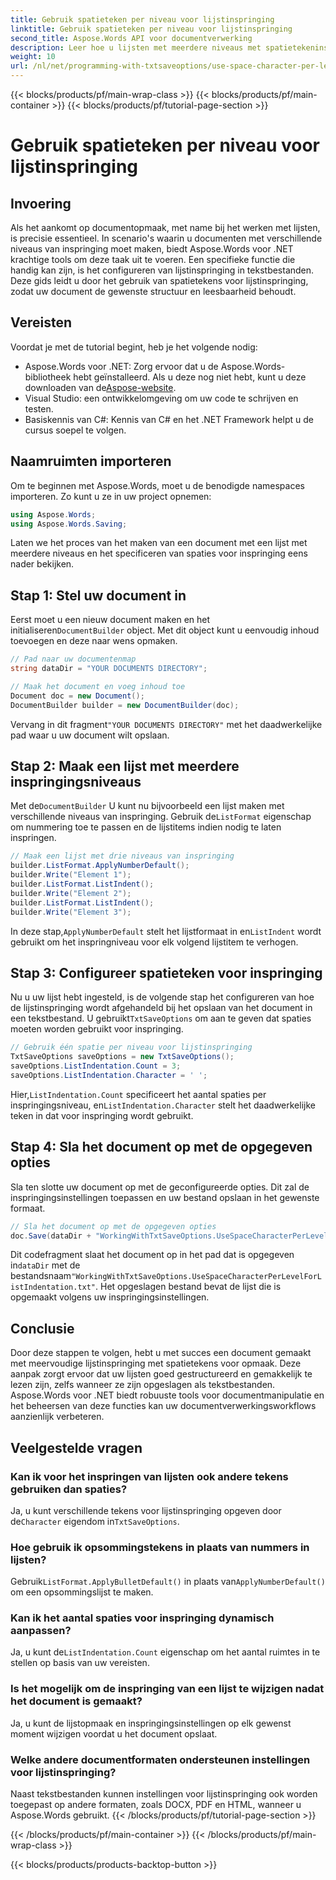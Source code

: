 ```yaml
---
title: Gebruik spatieteken per niveau voor lijstinspringing
linktitle: Gebruik spatieteken per niveau voor lijstinspringing
second_title: Aspose.Words API voor documentverwerking
description: Leer hoe u lijsten met meerdere niveaus met spatietekeninspringing maakt in Aspose.Words voor .NET. Stapsgewijze handleiding voor nauwkeurige documentopmaak.
weight: 10
url: /nl/net/programming-with-txtsaveoptions/use-space-character-per-level-for-list-indentation/
---
```


{{< blocks/products/pf/main-wrap-class >}}
{{< blocks/products/pf/main-container >}}
{{< blocks/products/pf/tutorial-page-section >}}

# Gebruik spatieteken per niveau voor lijstinspringing

## Invoering

Als het aankomt op documentopmaak, met name bij het werken met lijsten, is precisie essentieel. In scenario's waarin u documenten met verschillende niveaus van inspringing moet maken, biedt Aspose.Words voor .NET krachtige tools om deze taak uit te voeren. Een specifieke functie die handig kan zijn, is het configureren van lijstinspringing in tekstbestanden. Deze gids leidt u door het gebruik van spatietekens voor lijstinspringing, zodat uw document de gewenste structuur en leesbaarheid behoudt.

## Vereisten

Voordat je met de tutorial begint, heb je het volgende nodig:

-  Aspose.Words voor .NET: Zorg ervoor dat u de Aspose.Words-bibliotheek hebt geïnstalleerd. Als u deze nog niet hebt, kunt u deze downloaden van de[Aspose-website](https://releases.aspose.com/words/net/).
- Visual Studio: een ontwikkelomgeving om uw code te schrijven en testen.
- Basiskennis van C#: Kennis van C# en het .NET Framework helpt u de cursus soepel te volgen.

## Naamruimten importeren

Om te beginnen met Aspose.Words, moet u de benodigde namespaces importeren. Zo kunt u ze in uw project opnemen:

```csharp
using Aspose.Words;
using Aspose.Words.Saving;
```

Laten we het proces van het maken van een document met een lijst met meerdere niveaus en het specificeren van spaties voor inspringing eens nader bekijken. 

## Stap 1: Stel uw document in

 Eerst moet u een nieuw document maken en het initialiseren`DocumentBuilder` object. Met dit object kunt u eenvoudig inhoud toevoegen en deze naar wens opmaken.

```csharp
// Pad naar uw documentenmap
string dataDir = "YOUR DOCUMENTS DIRECTORY";

// Maak het document en voeg inhoud toe
Document doc = new Document();
DocumentBuilder builder = new DocumentBuilder(doc);
```

 Vervang in dit fragment`"YOUR DOCUMENTS DIRECTORY"` met het daadwerkelijke pad waar u uw document wilt opslaan.

## Stap 2: Maak een lijst met meerdere inspringingsniveaus

 Met de`DocumentBuilder` U kunt nu bijvoorbeeld een lijst maken met verschillende niveaus van inspringing. Gebruik de`ListFormat` eigenschap om nummering toe te passen en de lijstitems indien nodig te laten inspringen.

```csharp
// Maak een lijst met drie niveaus van inspringing
builder.ListFormat.ApplyNumberDefault();
builder.Write("Element 1");
builder.ListFormat.ListIndent();
builder.Write("Element 2");
builder.ListFormat.ListIndent();
builder.Write("Element 3");
```

 In deze stap,`ApplyNumberDefault` stelt het lijstformaat in en`ListIndent` wordt gebruikt om het inspringniveau voor elk volgend lijstitem te verhogen.

## Stap 3: Configureer spatieteken voor inspringing

Nu u uw lijst hebt ingesteld, is de volgende stap het configureren van hoe de lijstinspringing wordt afgehandeld bij het opslaan van het document in een tekstbestand. U gebruikt`TxtSaveOptions` om aan te geven dat spaties moeten worden gebruikt voor inspringing.

```csharp
// Gebruik één spatie per niveau voor lijstinspringing
TxtSaveOptions saveOptions = new TxtSaveOptions();
saveOptions.ListIndentation.Count = 3;
saveOptions.ListIndentation.Character = ' ';
```

 Hier,`ListIndentation.Count` specificeert het aantal spaties per inspringingsniveau, en`ListIndentation.Character` stelt het daadwerkelijke teken in dat voor inspringing wordt gebruikt.

## Stap 4: Sla het document op met de opgegeven opties

Sla ten slotte uw document op met de geconfigureerde opties. Dit zal de inspringingsinstellingen toepassen en uw bestand opslaan in het gewenste formaat.

```csharp
// Sla het document op met de opgegeven opties
doc.Save(dataDir + "WorkingWithTxtSaveOptions.UseSpaceCharacterPerLevelForListIndentation.txt", saveOptions);
```

 Dit codefragment slaat het document op in het pad dat is opgegeven in`dataDir` met de bestandsnaam`"WorkingWithTxtSaveOptions.UseSpaceCharacterPerLevelForListIndentation.txt"`. Het opgeslagen bestand bevat de lijst die is opgemaakt volgens uw inspringingsinstellingen.

## Conclusie

Door deze stappen te volgen, hebt u met succes een document gemaakt met meervoudige lijstinspringing met spatietekens voor opmaak. Deze aanpak zorgt ervoor dat uw lijsten goed gestructureerd en gemakkelijk te lezen zijn, zelfs wanneer ze zijn opgeslagen als tekstbestanden. Aspose.Words voor .NET biedt robuuste tools voor documentmanipulatie en het beheersen van deze functies kan uw documentverwerkingsworkflows aanzienlijk verbeteren.

## Veelgestelde vragen

### Kan ik voor het inspringen van lijsten ook andere tekens gebruiken dan spaties?
 Ja, u kunt verschillende tekens voor lijstinspringing opgeven door de`Character` eigendom in`TxtSaveOptions`.

### Hoe gebruik ik opsommingstekens in plaats van nummers in lijsten?
 Gebruik`ListFormat.ApplyBulletDefault()` in plaats van`ApplyNumberDefault()` om een opsommingslijst te maken.

### Kan ik het aantal spaties voor inspringing dynamisch aanpassen?
 Ja, u kunt de`ListIndentation.Count` eigenschap om het aantal ruimtes in te stellen op basis van uw vereisten.

### Is het mogelijk om de inspringing van een lijst te wijzigen nadat het document is gemaakt?
Ja, u kunt de lijstopmaak en inspringingsinstellingen op elk gewenst moment wijzigen voordat u het document opslaat.

### Welke andere documentformaten ondersteunen instellingen voor lijstinspringing?
Naast tekstbestanden kunnen instellingen voor lijstinspringing ook worden toegepast op andere formaten, zoals DOCX, PDF en HTML, wanneer u Aspose.Words gebruikt.
{{< /blocks/products/pf/tutorial-page-section >}}

{{< /blocks/products/pf/main-container >}}
{{< /blocks/products/pf/main-wrap-class >}}

{{< blocks/products/products-backtop-button >}}
